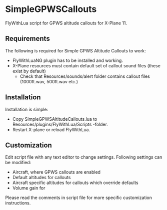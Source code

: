 # SimpleGPWSCallouts
FlyWithLua script for GPWS altitude callouts for X-Plane 11.

## Requirements
The following is required for Simple GPWS Altitude Callouts to work:
* FlyWithLuaNG plugin has to be installed and working.
* X-Plane resources must contain default set of callout sound files (these exist by default)
  * Check that Resources/sounds/alert folder contains callout files (1000ft.wav, 500ft.wav etc.)

## Installation
Installation is simple:
* Copy SimpleGPWSAltitudeCallouts.lua to Resources/plugins/FlyWithLua/Scripts -folder.
* Restart X-plane or reload FlyWithLua.

## Customization
Edit script file with any text editor to change settings. Following settings can be modified:
* Aircraft, where GPWS callouts are enabled
* Default altitudes for callouts
* Aircraft specific altitudes for callouts which override defaults
* Volume gain for

Please read the comments in script file for more specific customization instructions.
